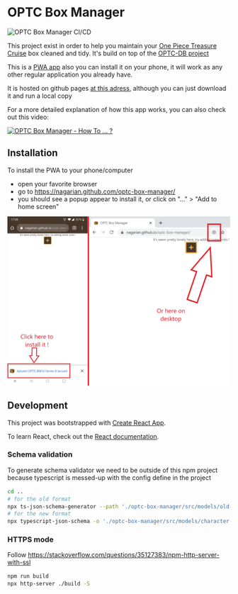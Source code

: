 # OPTC Box Manager

![OPTC Box Manager CI/CD](https://github.com/Nagarian/optc-box-manager/workflows/CI/CD/badge.svg?branch=master)

This project exist in order to help you maintain your [One Piece Treasure Cruise](https://optc-ww.channel.or.jp/en/) box cleaned and tidy.
It's build on top of the [OPTC-DB project](https://github.com/optc-db/optc-db.github.io)

This is a [PWA app](https://web.dev/progressive-web-apps/) also you can install it on your phone, it will work as any other regular application you already have.

It is hosted on github pages [at this adress](https://nagarian.github.com/optc-box-manager/), although you can just download it and run a local copy

For a more detailed explanation of how this app works, you can also check out this video:

[![OPTC Box Manager - How To ... ?](https://img.youtube.com/vi/N9NX-BYk5bI/maxresdefault.jpg)](https://youtu.be/N9NX-BYk5bI)

## Installation

To install the PWA to your phone/computer

- open your favorite browser
- go to <https://nagarian.github.com/optc-box-manager/>
- you should see a popup appear to install it, or click on "..." > "Add to home screen"

![Popup to install the app](./docs/images/add_to_screen.jpg)

## Development

This project was bootstrapped with [Create React App](https://github.com/facebook/create-react-app).

To learn React, check out the [React documentation](https://reactjs.org/).

### Schema validation

To generate schema validator we need to be outside of this npm project because typescript is messed-up with the config define in the project

```bash
cd ..
# for the old format
npx ts-json-schema-generator --path './optc-box-manager/src/models/old-units.ts' --type 'ExtendedUnit' -o './optc-box-manager/src/models/old-character-schema.json'
# for the new format
npx typescript-json-schema -o './optc-box-manager/src/models/character-schema.json' './optc-box-manager/src/models/character.ts' 'ExtendedCharacter' --required --noExtraProps --validationKeywords --strictNullChecks
```

### HTTPS mode

Follow <https://stackoverflow.com/questions/35127383/npm-http-server-with-ssl>

```bash
npm run build
npx http-server ./build -S
```
